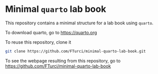 # Minimal `quarto` lab book

This repository contains a minimal structure for a lab book using `quarto`.

To download quarto, go to https://quarto.org

To reuse this repository, clone it 

```bash
git clone https://github.com/FTurci/minimal-quarto-lab-book.git
```

To see the webpage resulting from this repository, go  to https://github.com/FTurci/minimal-quarto-lab-book
